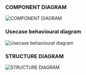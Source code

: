 ### COMPONENT DIAGRAM

![COMPONENT DIAGRAM](https://user-images.githubusercontent.com/88372627/161416516-f117c099-3465-489b-b23b-aea08b12fde1.png)


### Usecase behavioural diagram

![Usecase behavioural diagram](https://user-images.githubusercontent.com/88372627/161423348-7fbaf47e-d68a-4b7c-900f-3f6b18605b29.png)


### STRUCTURE DIAGRAM


![STRUCTURE DIAGRAM](https://user-images.githubusercontent.com/88372627/161423856-f533b5ba-b01c-440c-9dbf-451b441a07fe.png)
